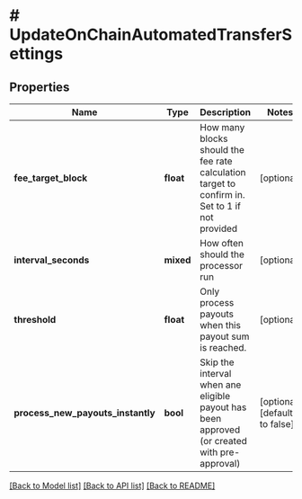 # # UpdateOnChainAutomatedTransferSettings

## Properties

Name | Type | Description | Notes
------------ | ------------- | ------------- | -------------
**fee_target_block** | **float** | How many blocks should the fee rate calculation target to confirm in. Set to 1 if not provided | [optional]
**interval_seconds** | **mixed** | How often should the processor run | [optional]
**threshold** | **float** | Only process payouts when this payout sum is reached. | [optional]
**process_new_payouts_instantly** | **bool** | Skip the interval when ane eligible payout has been approved (or created with pre-approval) | [optional] [default to false]

[[Back to Model list]](../../README.md#models) [[Back to API list]](../../README.md#endpoints) [[Back to README]](../../README.md)
